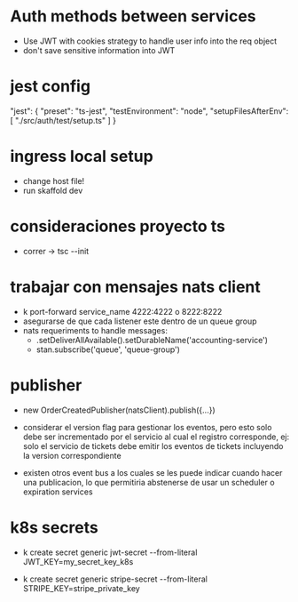 # Auth methods between services

- Use JWT with cookies strategy to handle user info into the req object
- don't save sensitive information into JWT

# jest config

"jest": {
"preset": "ts-jest",
"testEnvironment": "node",
"setupFilesAfterEnv": [
"./src/auth/test/setup.ts"
]
}

# ingress local setup

- change host file!
- run skaffold dev

# consideraciones proyecto ts

- correr -> tsc --init

# trabajar con mensajes nats client

- k port-forward service_name 4222:4222 o 8222:8222
- asegurarse de que cada listener este dentro de un queue group
- nats requeriments to handle messages:
  - .setDeliverAllAvailable().setDurableName('accounting-service')
  - stan.subscribe('queue', 'queue-group')

# publisher

- new OrderCreatedPublisher(natsClient).publish({...})

- considerar el version flag para gestionar los eventos, pero esto solo debe ser incrementado por el servicio al cual el registro corresponde, ej: solo el servicio de tickets debe emitir los eventos de tickets incluyendo la version correspondiente

- existen otros event bus a los cuales se les puede indicar cuando hacer una publicacion, lo que permitiria abstenerse de usar un scheduler o expiration services

# k8s secrets

- k create secret generic jwt-secret --from-literal JWT_KEY=my_secret_key_k8s

- k create secret generic stripe-secret --from-literal STRIPE_KEY=stripe_private_key
